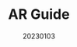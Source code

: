 ---
title: "AR Guide"
team: "Piyush Talwar | Ritik Verma | Sangam Manoj Pazare | Hedaoo Mohit Vishwanath"
tags: AR Mobile Unity

video_provider: "youtube"
video_id:

header:
    teaser: /assets/img/projects/2023/course_project_15.jpg

overview: AR Guide is an innovative augmented reality (AR) application designed to elevate the tourist experience by providing a comprehensive and immersive understanding of Indian UNESCO World Heritage structures. This application leverages the power of AR technology to offer tourists a unique and enriching way to explore and appreciate these historical monuments, allowing them to delve deeper into the intricacies of the architectural marvels that have earned UNESCO recognition. Through the lens of AR Guide, travellers can gain insight into the structural and historical significance of these monuments, fostering a deeper appreciation for India's rich cultural heritage.


project-link:

active: "yes"
type: "course"
year: "2023"
date: 20230103

---